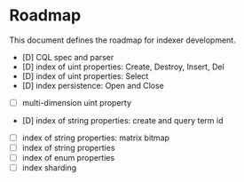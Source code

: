 # Roadmap

This document defines the roadmap for indexer development.

- [D] CQL spec and parser
- [D] index of uint properties: Create, Destroy, Insert, Del
- [D] index of uint properties: Select
- [D] index persistence: Open and Close
- [ ] multi-dimension uint property
- [D] index of string properties: create and query term id
- [ ] index of string properties: matrix bitmap
- [ ] index of string properties
- [ ] index of enum properties
- [ ] index sharding
